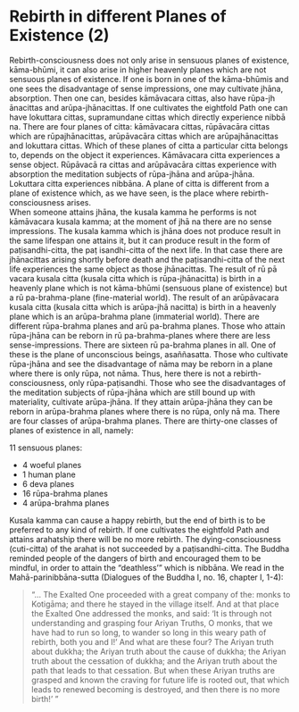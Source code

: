 #  Rebirth in different Planes of Existence (2)

Rebirth-consciousness does not only arise in sensuous planes of
existence, kāma-bhūmi, it can also arise in higher heavenly planes which
are not sensuous planes of existence. If one is born in one of the
kāma-bhūmis and one sees the disadvantage of sense impressions, one may
cultivate jhāna, absorption. Then one can, besides kāmāvacara cittas,
also have rūpa-jh ānacittas and arūpa-jhānacittas. If one cultivates the
eightfold Path one can have lokuttara cittas, supramundane cittas which
directly experience nibbā na. There are four planes of citta: kāmāvacara
cittas, rūpāvacāra cittas which are rūpajhānacittas, arūpāvacāra cittas
which are arūpajhānacittas and lokuttara cittas. Which of these planes
of citta a particular citta belongs to, depends on the object it
experiences. Kāmāvacara citta experiences a sense object. Rūpāvacā ra
cittas and arūpāvacāra cittas experience with absorption the meditation
subjects of rūpa-jhāna and arūpa-jhāna. Lokuttara citta experiences
nibbāna. A plane of citta is different from a plane of existence which,
as we have seen, is the place where rebirth-consciousness arises.\
When someone attains jhāna, the kusala kamma he performs is not
kāmāvacara kusala kamma; at the moment of jhā na there are no sense
impressions. The kusala kamma which is jhāna does not produce result in
the same lifespan one attains it, but it can produce result in the form
of paṭisandhi-citta, the paṭ isandhi-citta of the next life. In that
case there are jhānacittas arising shortly before death and the
paṭisandhi-citta of the next life experiences the same object as those
jhānacittas. The result of rū pā vacara kusala citta (kusala citta which
is rūpa-jhānacitta) is birth in a heavenly plane which is not kāma-bhūmi
(sensuous plane of existence) but a rū pa-brahma-plane (fine-material
world). The result of an arūpāvacara kusala citta (kusala citta which is
arūpa-jhā nacitta) is birth in a heavenly plane which is an arūpa-brahma
plane (immaterial world). There are different rūpa-brahma planes and arū
pa-brahma planes. Those who attain rūpa-jhāna can be reborn in rū
pa-brahma-planes where there are less sense-impressions. There are
sixteen rū pa-brahma planes in all. One of these is the plane of
unconscious beings, asaññasatta. Those who cultivate rūpa-jhāna and see
the disadvantage of nāma may be reborn in a plane where there is only
rūpa, not nāma. Thus, here there is not a rebirth-consciousness, only
rūpa-paṭisandhi. Those who see the disadvantages of the meditation
subjects of rūpa-jhāna which are still bound up with materiality,
cultivate arūpa-jhāna. If they attain arūpa-jhāna they can be reborn in
arūpa-brahma planes where there is no rūpa, only nā ma. There are four
classes of arūpa-brahma planes. There are thirty-one classes of planes
of existence in all, namely:

11 sensuous planes:

-   4 woeful planes
-   1 human plane
-   6 deva planes
-   16 rūpa-brahma planes
-   4 arūpa-brahma planes

Kusala kamma can cause a happy rebirth, but the end of birth is to be
preferred to any kind of rebirth. If one cultivates the eightfold Path
and attains arahatship there will be no more rebirth. The
dying-consciousness (cuti-citta) of the arahat is not succeeded by a
paṭisandhi-citta. The Buddha reminded people of the dangers of birth and
encouraged them to be mindful, in order to attain the “deathless’” which
is nibbāna. We read in the Mahā-parinibbāna-sutta (Dialogues of the
Buddha I, no. 16, chapter I, 1-4):

> “... The Exalted One proceeded with a great company of the: monks
> to Kotigāma; and there he stayed in the village itself. And at that
> place the Exalted One addressed the monks, and said: ‘It is through
> not understanding and grasping four Ariyan Truths, O monks, that we
> have had to run so long, to wander so long in this weary path of
> rebirth, both you and I!’ And what are these four? The Ariyan truth
> about dukkha; the Ariyan truth about the cause of dukkha; the Ariyan
> truth about the cessation of dukkha; and the Ariyan truth about the
> path that leads to that cessation. But when these Ariyan truths are
> grasped and known the craving for future life is rooted out, that
> which leads to renewed becoming is destroyed, and then there is no
> more birth!’ ”
